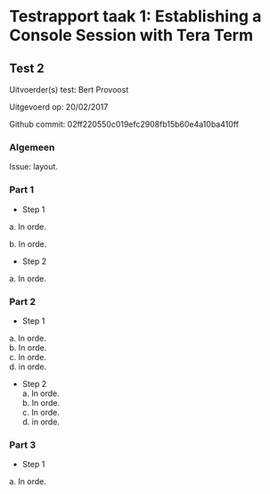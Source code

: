 # Testrapport taak 1: Establishing a Console Session with Tera Term
## Test 2

Uitvoerder(s) test: Bert Provoost

Uitgevoerd op: 20/02/2017

Github commit:  02ff220550c019efc2908fb15b60e4a10ba410ff

### Algemeen

Issue: layout.

### Part 1
* Step 1

a. In orde.

b. In orde.

* Step 2

a. In orde.   

### Part 2
* Step 1

a. In orde.  
b. In orde.  
c. In orde.  
d. in orde.  

* Step 2  
a. In orde.  
b. In orde.  
c. In orde.  
d. in orde.  

### Part 3
* Step 1

a. In orde.
